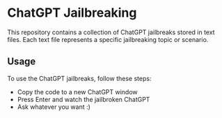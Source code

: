 # ChatGPT Jailbreaking

This repository contains a collection of ChatGPT jailbreaks stored in text files. Each text file represents a specific jailbreaking topic or scenario.

## Usage

To use the ChatGPT jailbreaks, follow these steps:
- Copy the code to a new ChatGPT window
- Press Enter and watch the jailbroken ChatGPT
- Ask whatever you want :)
